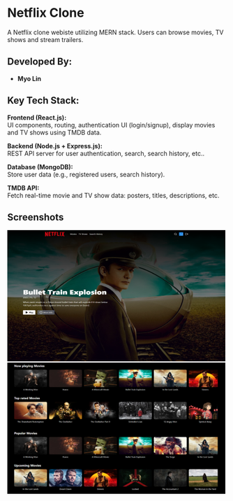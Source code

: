 # Netflix Clone

A Netflix clone webiste utilizing MERN stack. Users can browse movies, TV shows and
stream trailers.

## Developed By:

- **Myo Lin**

## Key Tech Stack:

**Frontend (React.js):**
<br/>UI components, routing, authentication UI (login/signup), display movies and TV shows using TMDB data.

**Backend (Node.js + Express.js):**
<br/>REST API server for user authentication, search, search history, etc..

**Database (MongoDB):**
<br/>Store user data (e.g., registered users, search history).

**TMDB API:**
<br/>Fetch real-time movie and TV show data: posters, titles, descriptions, etc.

## Screenshots

<img src="https://github.com/myolin/Netflix-Web-Clone/blob/main/Screenshots/Screenshot-1.png" alt="Screenshot-1" width="500" height="300"/>

<img src="https://github.com/myolin/Netflix-Web-Clone/blob/main/Screenshots/Screenshot-2.png" alt="Screenshot-2" width="500" height="300"/>

